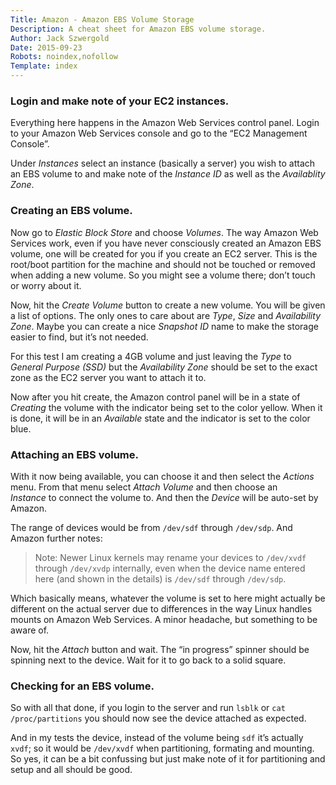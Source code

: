 ```yaml
---
Title: Amazon - Amazon EBS Volume Storage
Description: A cheat sheet for Amazon EBS volume storage.
Author: Jack Szwergold
Date: 2015-09-23
Robots: noindex,nofollow
Template: index
---
```


### Login and make note of your EC2 instances.

Everything here happens in the Amazon Web Services control panel. Login to your Amazon Web Services console and go to the “EC2 Management Console”.

Under *Instances* select an instance (basically a server) you wish to attach an EBS volume to and make note of the *Instance ID* as well as the *Availablity Zone*.

### Creating an EBS volume.

Now go to *Elastic Block Store* and choose *Volumes*. The way Amazon Web Services work, even if you have never consciously created an Amazon EBS volume, one will be created for you if you create an EC2 server. This is the root/boot partition for the machine and should not be touched or removed when adding a new volume. So you might see a volume there; don’t touch or worry about it.

Now, hit the *Create Volume* button to create a new volume. You will be given a list of options. The only ones to care about are *Type*, *Size* and *Availability Zone*. Maybe you can create a nice *Snapshot ID* name to make the storage easier to find, but it’s not needed.

For this test I am creating a 4GB volume and just leaving the *Type* to *General Purpose (SSD)* but the *Availability Zone* should be set to the exact zone as the EC2 server you want to attach it to.

Now after you hit create, the Amazon control panel will be in a state of *Creating* the volume with the indicator being set to the color yellow. When it is done, it will be in an *Available* state and the indicator is set to the color blue.

### Attaching an EBS volume.

With it now being available, you can choose it and then select the *Actions* menu. From that menu select *Attach Volume* and then choose an *Instance* to connect the volume to. And then the *Device* will be auto-set by Amazon.

The range of devices would be from `/dev/sdf` through `/dev/sdp`. And Amazon further notes:

> Note: Newer Linux kernels may rename your devices to `/dev/xvdf` through `/dev/xvdp` internally, even when the device name entered here (and shown in the details) is `/dev/sdf` through `/dev/sdp`.

Which basically means, whatever the volume is set to here might actually be different on the actual server due to differences in the way Linux handles mounts on Amazon Web Services. A minor headache, but something to be aware of.

Now, hit the *Attach* button and wait. The “in progress” spinner should be spinning next to the device. Wait for it to go back to a solid square.

### Checking for an EBS volume.

So with all that done, if you login to the server and run `lsblk` or `cat /proc/partitions` you should now see the device attached as expected.

And in my tests the device, instead of the volume being `sdf` it’s actually `xvdf`; so it would be `/dev/xvdf` when partitioning, formating and mounting. So yes, it can be a bit confussing but just make note of it for partitioning and setup and all should be good.